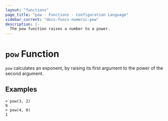 ```yaml
---
layout: "functions"
page_title: "pow - Functions - Configuration Language"
sidebar_current: "docs-funcs-numeric-pow"
description: |-
  The pow function raises a number to a power.
---
```


# `pow` Function

`pow` calculates an exponent, by raising its first argument to the power of the second argument.

## Examples

```
> pow(3, 2)
9
> pow(4, 0)
1
```
